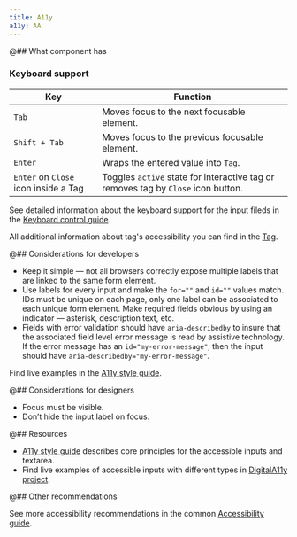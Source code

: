 ```yaml
---
title: A11y
a11y: AA
---
```


@## What component has

### Keyboard support

| Key                                  | Function                                                                          |
| ------------------------------------ | --------------------------------------------------------------------------------- |
| `Tab`                                | Moves focus to the next focusable element.                                        |
| `Shift + Tab`                        | Moves focus to the previous focusable element.                                    |
| `Enter`                              | Wraps the entered value into `Tag`.                                               |
| `Enter` on `Close` icon inside a Tag | Toggles `active` state for interactive tag or removes tag by `Close` icon button. |

See detailed information about the keyboard support for the input fileds in the [Keyboard control guide](/core-principles/a11y/a11y-keyboard/#input_i_textarea).

All additional information about tag's accessibility you can find in the [Tag](/components/tag/tag-a11y/).

@## Considerations for developers

- Keep it simple — not all browsers correctly expose multiple labels that are linked to the same form element.
- Use labels for every input and make the `for=""` and `id=""` values match. IDs must be unique on each page, only one label can be associated to each unique form element. Make required fields obvious by using an indicator — asterisk, description text, etc.
- Fields with error validation should have `aria-describedby` to insure that the associated field level error message is read by assistive technology. If the error message has an `id="my-error-message"`, then the input should have `aria-describedby="my-error-message"`.

Find live examples in the [A11y style guide](https://a11y-style-guide.com/style-guide/section-forms.html#kssref-forms-text-fields).

@## Considerations for designers

- Focus must be visible.
- Don’t hide the input label on focus.

@## Resources

- [A11y style guide](https://a11y-style-guide.com/style-guide/section-forms.html#kssref-forms-text-fields) describes core principles for the accessible inputs and textarea.
- Find live examples of accessible inputs with different types in [DigitalA11y project](https://www.digitala11y.com/demos/accessibility-of-html-input-types-examples/).

@## Other recommendations

See more accessibility recommendations in the common [Accessibility guide](/core-principles/a11y/).
